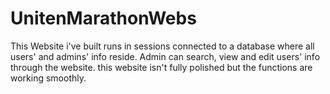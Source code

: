 # UnitenMarathonWebs
This Website i've built runs in sessions connected to a database where all users' and admins' info reside.
Admin can search, view and edit users' info through the website.
this website isn't fully polished but the functions are working smoothly.

